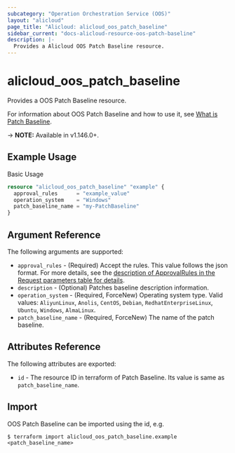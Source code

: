 ```yaml
---
subcategory: "Operation Orchestration Service (OOS)"
layout: "alicloud"
page_title: "Alicloud: alicloud_oos_patch_baseline"
sidebar_current: "docs-alicloud-resource-oos-patch-baseline"
description: |-
  Provides a Alicloud OOS Patch Baseline resource.
---
```


# alicloud\_oos\_patch\_baseline

Provides a OOS Patch Baseline resource.

For information about OOS Patch Baseline and how to use it, see [What is Patch Baseline](https://www.alibabacloud.com/help/en/doc-detail/268700.html).

-> **NOTE:** Available in v1.146.0+.

## Example Usage

Basic Usage

```terraform
resource "alicloud_oos_patch_baseline" "example" {
  approval_rules      = "example_value"
  operation_system    = "Windows"
  patch_baseline_name = "my-PatchBaseline"
}

```

## Argument Reference

The following arguments are supported:

* `approval_rules` - (Required) Accept the rules. This value follows the json format. For more details, see the [description of ApprovalRules in the Request parameters table for details](https://www.alibabacloud.com/help/zh/doc-detail/311002.html).
* `description` - (Optional) Patches baseline description information.
* `operation_system` - (Required, ForceNew) Operating system type. Valid values: `AliyunLinux`, `Anolis`, `CentOS`, `Debian`, `RedhatEnterpriseLinux`, `Ubuntu`, `Windows`, `AlmaLinux`.
* `patch_baseline_name` - (Required, ForceNew) The name of the patch baseline.

## Attributes Reference

The following attributes are exported:

* `id` - The resource ID in terraform of Patch Baseline. Its value is same as `patch_baseline_name`.

## Import

OOS Patch Baseline can be imported using the id, e.g.

```shell
$ terraform import alicloud_oos_patch_baseline.example <patch_baseline_name>
```